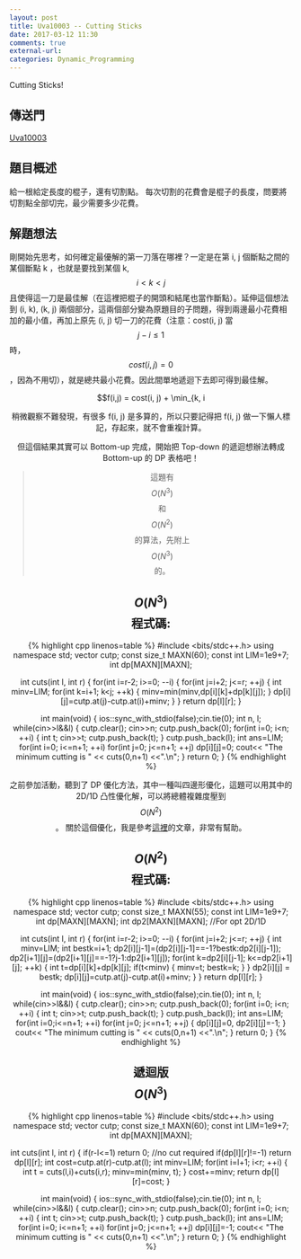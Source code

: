 ```yaml
---
layout: post
title: Uva10003 -- Cutting Sticks
date: 2017-03-12 11:30
comments: true
external-url:
categories: Dynamic_Programming
---
```


Cutting Sticks!

## 傳送門
[Uva10003](https://uva.onlinejudge.org/index.php?option=com_onlinejudge&Itemid=8&page=show_problem&problem=944)

## 題目概述
給一根給定長度的棍子，還有切割點。
每次切割的花費會是棍子的長度，問要將切割點全部切完，最少需要多少花費。

## 解題想法
剛開始先思考，如何確定最優解的第一刀落在哪裡？一定是在第 i, j 個斷點之間的某個斷點 k ，也就是要找到某個 k, $$i < k < j$$ 且使得這一刀是最佳解（在這裡把棍子的開頭和結尾也當作斷點）。延伸這個想法到 (i, k), (k, j) 兩個部分，這兩個部分變為原題目的子問題，得到兩邊最小花費相加的最小值，再加上原先 (i, j) 切一刀的花費（注意：cost(i, j) 當 $$j-i \leq 1$$ 時，$$ cost(i, j) = 0 $$，因為不用切），就是總共最小花費。因此間單地遞迴下去即可得到最佳解。
<center>
$$f(i,j) = cost(i, j) + \min_{k, i<k<j}\left( f(i,k)+f(k,j) \right) $$
</center>

稍微觀察不難發現，有很多 f(i, j) 是多算的，所以只要記得把 f(i, j) 做一下懶人標記，存起來，就不會重複計算。

但這個結果其實可以 Bottom-up 完成，開始把 Top-down 的遞迴想辦法轉成 Bottom-up 的 DP 表格吧！

> 這題有 $$O(N^3)$$ 和 $$O(N^2)$$ 的算法，先附上 $$O(N^3)$$ 的。

## $$O(N^3)$$程式碼:

{% highlight cpp linenos=table %}
#include <bits/stdc++.h>
using namespace std;
vector<int> cutp;
const size_t MAXN(60);
const int LIM=1e9+7;
int dp[MAXN][MAXN];

int cuts(int l, int r) {
    for(int i=r-2; i>=0; --i) {
        for(int j=i+2; j<=r; ++j) {
            int minv=LIM;
            for(int k=i+1; k<j; ++k) {
                minv=min(minv,dp[i][k]+dp[k][j]);
            }
            dp[i][j]=cutp.at(j)-cutp.at(i)+minv;
        }
    }
    return dp[l][r];
}

int main(void) {
    ios::sync_with_stdio(false);cin.tie(0);
    int n, l;
    while(cin>>l&&l) {
        cutp.clear();
        cin>>n;
        cutp.push_back(0);
        for(int i=0; i<n; ++i) {
            int t; cin>>t;
            cutp.push_back(t);
        }
        cutp.push_back(l);
        int ans=LIM;
        for(int i=0; i<=n+1; ++i) for(int j=0; j<=n+1; ++j) dp[i][j]=0;
        cout<< "The minimum cutting is " << cuts(0,n+1) <<".\n";
    }
    return 0;
}
{% endhighlight %}

之前參加活動，聽到了 DP 優化方法，其中一種叫四邊形優化，這題可以用其中的 2D/1D 凸性優化解，可以將總體複雜度壓到 $$O(N^2)$$ 。
關於這個優化，我是參考[這裡](http://chino.taipei/code-2016-0402Algorithm-DP優化之四邊形不等式優化/)的文章，非常有幫助。

## $$O(N^2)$$程式碼:

{% highlight cpp linenos=table %}
#include <bits/stdc++.h>
using namespace std;
vector<int> cutp;
const size_t MAXN(55);
const int LIM=1e9+7;
int dp[MAXN][MAXN];
int dp2[MAXN][MAXN]; //For opt 2D/1D

int cuts(int l, int r) {
    for(int i=r-2; i>=0; --i) {
        for(int j=i+2; j<=r; ++j) {
            int minv=LIM;
            int bestk=i+1;
            dp2[i][j-1]=(dp2[i][j-1]==-1?bestk:dp2[i][j-1]);
            dp2[i+1][j]=(dp2[i+1][j]==-1?j-1:dp2[i+1][j]);
            for(int k=dp2[i][j-1]; k<=dp2[i+1][j]; ++k) {
                int t=dp[i][k]+dp[k][j];
                if(t<minv) {
                    minv=t;
                    bestk=k;
                }
            }
            dp2[i][j] = bestk;
            dp[i][j]=cutp.at(j)-cutp.at(i)+minv;
        }
    }
    return dp[l][r];
}

int main(void) {
    ios::sync_with_stdio(false);cin.tie(0);
    int n, l;
    while(cin>>l&&l) {
        cutp.clear();
        cin>>n;
        cutp.push_back(0);
        for(int i=0; i<n; ++i) {
            int t; cin>>t;
            cutp.push_back(t);
        }
        cutp.push_back(l);
        int ans=LIM;
        for(int i=0;i<=n+1; ++i) for(int j=0; j<=n+1; ++j) {
            dp[i][j]=0, dp2[i][j]=-1;
        }
        cout<< "The minimum cutting is " << cuts(0,n+1) <<".\n";
    }
    return 0;
}
{% endhighlight %}

## 遞迴版$$O(N^3)$$
{% highlight cpp linenos=table %}
#include <bits/stdc++.h>
using namespace std;
vector<int> cutp;
const size_t MAXN(60);
const int LIM=1e9+7;
int dp[MAXN][MAXN];

int cuts(int l, int r) {
    if(r-l<=1) return 0; //no cut required
    if(dp[l][r]!=-1) return dp[l][r];
    int cost=cutp.at(r)-cutp.at(l);
    int minv=LIM;
    for(int i=l+1; i<r; ++i) {
        int t = cuts(l,i)+cuts(i,r);
        minv=min(minv, t);
    }
    cost+=minv;
    return dp[l][r]=cost;
}

int main(void) {
    ios::sync_with_stdio(false);cin.tie(0);
    int n, l;
    while(cin>>l&&l) {
        cutp.clear();
        cin>>n;
        cutp.push_back(0);
        for(int i=0; i<n; ++i) {
            int t; cin>>t;
            cutp.push_back(t);
        }
        cutp.push_back(l);
        int ans=LIM;
        for(int i=0; i<=n+1; ++i) for(int j=0; j<=n+1; ++j) dp[i][j]=-1;
        cout<< "The minimum cutting is " << cuts(0,n+1) <<".\n";
    }
    return 0;
}
{% endhighlight %}
